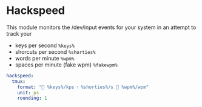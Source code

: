 # Hackspeed
This module monitors the /dev/input events for your system in an attempt to track your 

- keys per second `%keys%`
- shorcuts per second `%shorties%`
- words per minute `%wpm%`
- spaces per minute (fake wpm) `%fakewpm%`

```yml
hackspeed:
  tmux:
    format: " %keys%/kps וּ %shorties%/s  %wpm%/wpm"
    unit: ps
    rounding: 1
```
